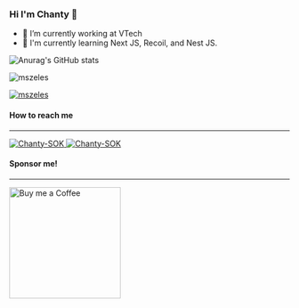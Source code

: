 ### Hi I'm Chanty 👋

- 🔭 I’m currently working at VTech
- 🌱 I'm currently learning Next JS, Recoil, and Nest JS. 

![Anurag's GitHub stats](https://github-readme-stats.vercel.app/api?username=Chanty-SOK&show_icons=true&theme=radical)


<p align="left"> 
  <img src="https://komarev.com/ghpvc/?username=Chanty-SOK&label=Profile%20views&color=0e75b6&style=flat" alt="mszeles" /> 
</p>

<p align="left"> 
  <a href="https://github.com/ryo-ma/github-profile-trophy">
    <img src="https://github-profile-trophy.vercel.app/?username=Chanty-SOK" alt="mszeles" />
  </a>
</p>

<h4>How to reach me</h4>
<hr/>

<p align="left"> 
  <a href="https://twitter.com/Chanty-SOK" target="blank">
    <img src="https://img.shields.io/badge/LinkedIn-0077B5?style=for-the-badge&logo=linkedin&logoColor=white" alt="Chanty-SOK" />
  </a> 
   <a href="https://www.linkedin.com/in/chanty-sok-85a702163/" target="blank">
    <img src="https://img.shields.io/badge/GIT-E44C30?style=for-the-badge&logo=git&logoColor=white" alt="Chanty-SOK"/>
  </a> 
</p>

<h4>Sponsor me!</h4>
<hr/>

<p align="ceneter">
  <a href="https://ko-fi.com/sokchanty44455">
  <img src="https://github.com/GorvGoyl/Notion-Boost-browser-extension/raw/master/src/images/readme/bmc.png" width="200" alt="Buy me a Coffee"/>
  </a>
</p>

